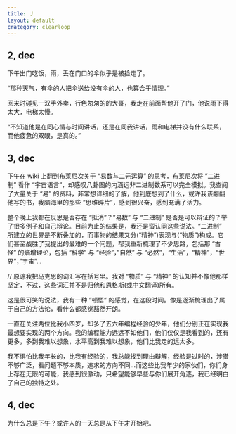 ```yaml
---
title: 丿
layout: default
crategory: clearloop
---
```



## 2, dec

下午出门吃饭，雨，丢在门口的伞似乎是被捡走了。

“那种天气，有伞的人把伞送给没有伞的人，也算合乎情理。”

回来时碰见一双手外卖，行色匆匆的的大哥，我走在前面帮他开了门，他说雨下得太大，电梯太慢。

“不知道他是在同心情与时间讲话，还是在同我讲话，雨和电梯并没有什么联系，而他疲惫的双眼，是真的。”


## 3, dec

下午在 wiki 上翻到布莱尼次关于 “易数与二元运算” 的思考，布莱尼次将 ”二进制” 看作 “宇宙语言”，却感叹八卦图的内涵远非二进制数系可以完全模拟。我查阅了大量关于 “易” 的资料，非常想详细的了解，他到底想到了什么，或许我该翻翻他写的书，我脑海里的那些 ”思维碎片”，感到很兴奋，感到充满了活力。

整个晚上我都在反思是否存在 “抵消”？”易数” 与 “二进制” 是否是可以辩证的？举了很多例子和自己辩论。目前为止的结果是，我还是蛮认同这些说法。“二进制” 所建立的世界是不断叠加的，而事物的结果又分(“精神”)表现与(“物质”)构成。它们甚至战胜了我提出的最难的一个问题，帮我重新梳理了不少思路，包括那 “古怪” 的熵增理论，包括 “科学” 与 “经验”，”自然” 与 “必然”，“生活”，“精神”，“世界”，”宇宙”…

// 原谅我把马克思的词汇写在括号里。我对 “物质” 与 “精神” 的认知并不像他那样坚定，不过，这些词汇并不是归他和恩格斯(或中文翻译)所有。

这是很可笑的说法，我有一种 ”顿悟” 的感觉，在这段时间。像是逐渐梳理出了属于自己的方法论，看什么都感觉豁然开朗。

一直在关注两位比我小四岁，却多了五六年编程经验的少年，他们分别正在实现我最想要实现的两个方向。我的编程能力远远不如他们，他们仅仅是我看到的，还有更多，多到我难以想象，水平高到我难以想象，他们比我走的远太多。

我不惧怕比我年长的，比我有经验的，我总能找到理由辩解，经验是过时的，涉猎不够广泛，看问题不够本质，追求的方向不同…而这些比我年少的家伙们，你们身上存在无限的可能，我感到很激动，只希望能够早些与你们展开角逐，我已经明白了自己的独特之处。


## 4, dec

为什么总是下午？或许人的一天总是从下午才开始吧。
